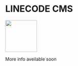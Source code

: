 # LINECODE CMS
<img src="https://raw.github.com/ElvijsA/linecode/master/public/images/author.jpg" width="100" height="100" />

More info aveilable soon

